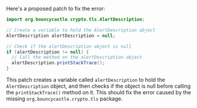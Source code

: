 Here's a proposed patch to fix the error:
```java
import org.bouncycastle.crypto.tls.AlertDescription;

// Create a variable to hold the AlertDescription object
AlertDescription alertDescription = null;

// Check if the alertDescription object is null
if (alertDescription != null) {
  // Call the method on the alertDescription object
  alertDescription.printStackTrace();
}
```
This patch creates a variable called `alertDescription` to hold the `AlertDescription` object, and then checks if the object is null before calling the `printStackTrace()` method on it. This should fix the error caused by the missing `org.bouncycastle.crypto.tls` package.